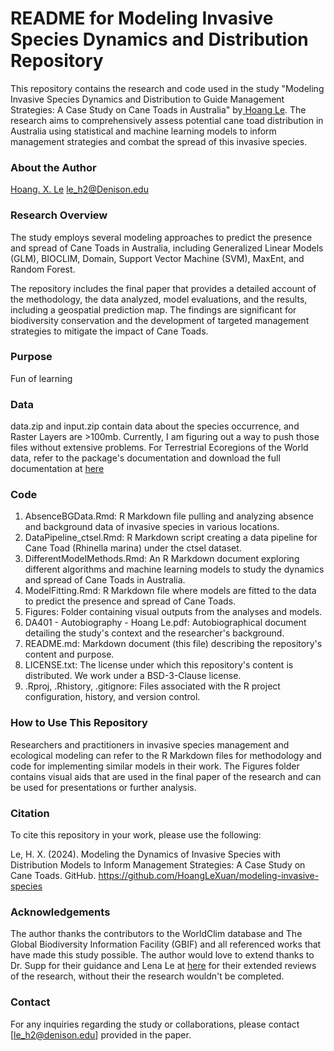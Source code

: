 # README for Modeling Invasive Species Dynamics and Distribution Repository
This repository contains the research and code used in the study "Modeling Invasive Species Dynamics and Distribution to Guide Management Strategies: A Case Study on Cane Toads in Australia" by[ Hoang Le](https://github.com/HoangLeXuan). The research aims to comprehensively assess potential cane toad distribution in Australia using statistical and machine learning models to inform management strategies and combat the spread of this invasive species. 

### About the Author
[Hoang. X. Le](https://github.com/HoangLeXuan)
[le_h2@Denison.edu](le_h2@Denison.edu)

### Research Overview
The study employs several modeling approaches to predict the presence and spread of Cane Toads in Australia, including Generalized Linear Models (GLM), BIOCLIM, Domain, Support Vector Machine (SVM), MaxEnt, and Random Forest.

The repository includes the final paper that provides a detailed account of the methodology, the data analyzed, model evaluations, and the results, including a geospatial prediction map. The findings are significant for biodiversity conservation and the development of targeted management strategies to mitigate the impact of Cane Toads.

### Purpose
Fun of learning

### Data
data.zip and input.zip contain data about the species occurrence, and Raster Layers are >100mb. Currently, I am figuring out a way to push those files without extensive problems.
For Terrestrial Ecoregions of the World data, refer to the package's documentation and download the full documentation at [here](https://www.worldwildlife.org/publications/terrestrial-ecoregions-of-the-world)

### Code

1. AbsenceBGData.Rmd: R Markdown file pulling and analyzing absence and background data of invasive species in various locations.
2. DataPipeline_ctsel.Rmd: R Markdown script creating a data pipeline for Cane Toad (Rhinella marina) under the ctsel dataset.
3. DifferentModelMethods.Rmd: An R Markdown document exploring different algorithms and machine learning models to study the dynamics and spread of Cane Toads in Australia.
4. ModelFitting.Rmd: R Markdown file where models are fitted to the data to predict the presence and spread of Cane Toads.
5. Figures: Folder containing visual outputs from the analyses and models.
6. DA401 - Autobiography - Hoang Le.pdf: Autobiographical document detailing the study's context and the researcher's background.
7. README.md: Markdown document (this file) describing the repository's content and purpose.
8. LICENSE.txt: The license under which this repository's content is distributed. We work under a BSD-3-Clause license.
9. .Rproj, .Rhistory, .gitignore: Files associated with the R project configuration, history, and version control.

### How to Use This Repository
Researchers and practitioners in invasive species management and ecological modeling can refer to the R Markdown files for methodology and code for implementing similar models in their work. The Figures folder contains visual aids that are used in the final paper of the research and can be used for presentations or further analysis.

### Citation
To cite this repository in your work, please use the following:

Le, H. X. (2024). Modeling the Dynamics of Invasive Species with Distribution Models to Inform Management Strategies: A Case Study on Cane Toads. GitHub.
https://github.com/HoangLeXuan/modeling-invasive-species

### Acknowledgements
The author thanks the contributors to the WorldClim database and The Global Biodiversity Information Facility (GBIF) and all referenced works that have made this study possible. The author would love to extend thanks to Dr. Supp for their guidance and Lena Le at [here](https://github.com/lenaledenison) for their extended reviews of the research, without their the research wouldn't be completed. 

### Contact
For any inquiries regarding the study or collaborations, please contact [le_h2@denison.edu] provided in the paper.
